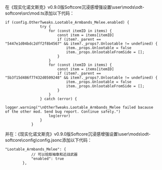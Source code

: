 在《现实化诺文斯克》v0.9.0版Softcore沉浸感增强设置\\user\\mods\\odt-softcore\\src\\mod.ts添加以下代码：
```
if (config.OtherTweaks.Lootable_Armbands_Melee.enabled) {
				try {
					for (const itemID in items) {
						const item = items[itemID]
						if (item?._parent == "5447e1d04bdc2dff2f8b4567" && item?._props?.Unlootable != undefined) {
							item._props.Unlootable = false
							item._props.UnlootableFromSide = [];
						}
					}
					for (const itemID in items) {
						const item = items[itemID]
						if (item?._parent == "5b3f15d486f77432d0509248" && item?._props?.Unlootable != undefined) {
							item._props.Unlootable = false
							item._props.UnlootableFromSide = [];
						}
					}
				} catch (error) {
					logger.warning("\nOtherTweaks.Lootable_Armbands_Melee failed bacause of the other mod. Send bug report. Continue safely.")
					log(error)
				}
			}
```

并在：《现实化诺文斯克》v0.9.0版Softcore沉浸感增强设置\\user\\mods\\odt-softcore\\config\\config.jsonc添加以下代码：

```
"Lootable_Armbands_Melee": {
			// 可以拾取袖章和近战武器
			"enabled": true
		},
```